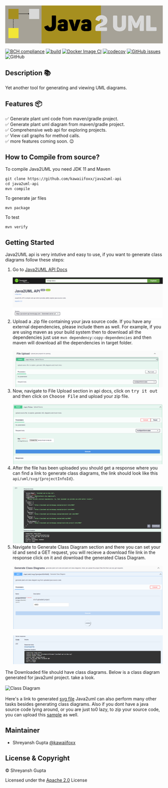 ![Java2UML](./icon.svg)

[![BCH compliance](https://bettercodehub.com/edge/badge/kawaiifoxx/java2uml-api?branch=main)](https://bettercodehub.com/)
[![build](https://github.com/kawaiifoxx/java2uml-api/actions/workflows/maven.yml/badge.svg)](https://github.com/kawaiifoxx/java2uml-api/actions/workflows/maven.yml)
[![Docker Image CI](https://github.com/kawaiifoxx/java2uml-api/actions/workflows/docker-image.yml/badge.svg)](https://github.com/kawaiifoxx/java2uml-api/actions/workflows/docker-image.yml)
[![codecov](https://codecov.io/gh/kawaiifoxx/java2uml-api/branch/main/graph/badge.svg?token=J4Q5EY03AD)](https://codecov.io/gh/kawaiifoxx/java2uml-api)
[![GitHub issues](https://img.shields.io/github/issues/kawaiifoxx/java2uml-api)](https://github.com/kawaiifoxx/java2uml-api/issues)
![GitHub](https://img.shields.io/github/license/kawaiifoxx/java2uml-api?color=blue)
<br>

## Description 📚

Yet another tool for generating and viewing UML diagrams.
<br>

## Features 📦

✅ Generate plant uml code from maven/gradle project.
<br>✅ Generate plant uml diagram from maven/gradle project.
<br>✅ Comprehensive web api for exploring projects.
<br>✅ View call graphs for method calls.
<br>✅ more features coming soon. 😉

## How to Compile from source?

To compile Java2UML you need JDK 11 and Maven
```
git clone https://github.com/kawaiifoxx/java2uml-api
cd java2uml-api
mvn compile
```
To generate jar files
```
mvn package
```

To test
```
mvn verify
```

## Getting Started

Java2UML api is very intutive and easy to use, if you want to generate class diagrams follow these steps:

1. Go to [Java2UML API Docs](https://java2uml-api.herokuapp.com/swagger-ui.html)
   <br><br>
   ![Java2UML](./docs/assets/GettingStarted_SS/dash_board.png)
2. Upload a .zip file containing your java source code. If you have any external dependencies, please include them as well. For example, if you are using maven as your build        system then to download all the dependencies just use  `mvn dependency:copy-dependencies` and then maven will download all the dependencies in target folder.
   <br><br>
   ![FileUpload](./docs/assets/GettingStarted_SS/file_upload.png)
3. Now, navigate to File Upload section in api docs, click on <kbd>try it out</kbd> and then click on <kbd>Choose File</kbd> and upload your zip file.
   <br><br>
   ![FileUpload](./docs/assets/GettingStarted_SS/file_upload_2.png)
4. After the file has been uploaded you should get a response where you can find a link to generate class diagrams, the link should look like this `api/uml/svg/{projectInfoId}`.
   <br><br>
   ![FileUpload](./docs/assets/GettingStarted_SS/file_upload_response.png)
5. Navigate to Generate Class Diagram section and there you can set your id and send a GET request, you will recieve a download file link in the response click on it and download the generated Class Diagram.
   <br><br>
   ![Class Diagram](./docs/assets/GettingStarted_SS/generate_class_diagram.png)
   <br><br>
   ![Class Diagram](./docs/assets/GettingStarted_SS/generate_uml-diagram_response.png)

   
The Downloaded file should have class diagrams. Below is a class diagram generated for java2uml project. take a look.
<br><br>
![Class Diagram](./docs/assets/GettingStarted_SS/java2uml_cd.gif)
<br><br>
Here's a link to generated [svg file](./docs/assets/GettingStarted_SS/java2uml-api.svg)
Java2uml can also perform many other tasks besides generating class diagrams.
Also if you dont have a java source code lying around, or you are just to0 lazy, to zip your source code, you can upload this [sample](https://github.com/kawaiifoxx/java2uml-api/blob/main/src/test/testSources/ParserTest/test.zip) as well.
 
 ## Maintainer
 - Shreyansh Gupta [@kawaiifoxx](https://github.com/kawaiifoxx)
 
 ## License & Copyright
 © Shreyansh Gupta
 
 Licensed under the [Apache 2.0](LICENSE) License
